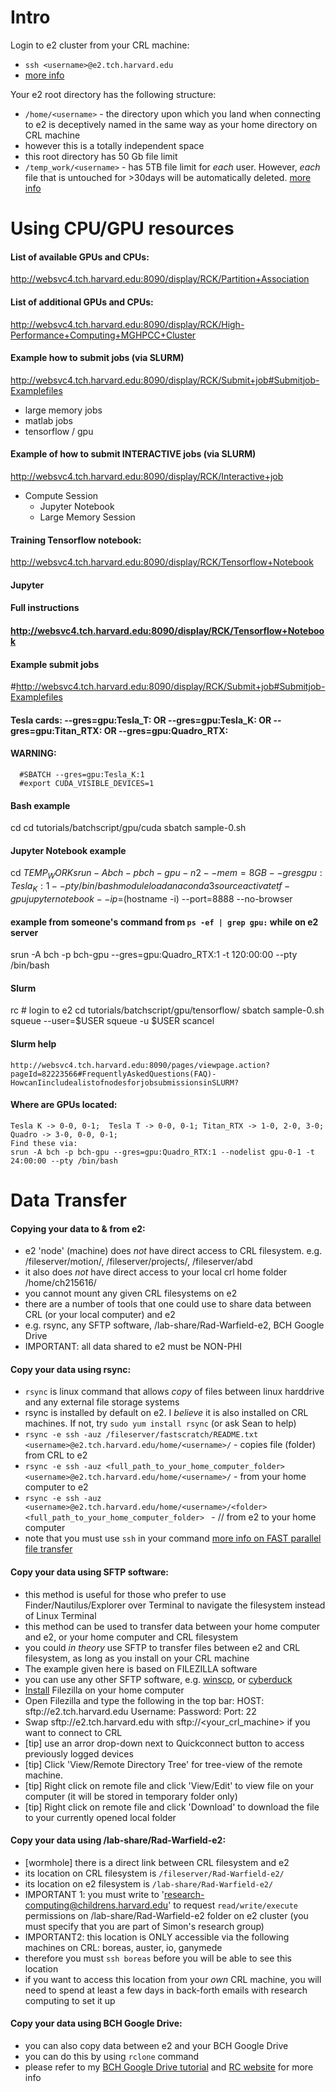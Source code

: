 # Intro 

Login to e2 cluster from your CRL machine: 
- `ssh <username>@e2.tch.harvard.edu`
- [more info](http://websvc4.tch.harvard.edu:8090/display/RCK/Access+to+E2)

Your e2 root directory has the following structure: 
- `/home/<username>` - the directory upon which you land when connecting to e2 is deceptively named in the same way as your home directory on CRL machine 
- however this is a totally independent space 
- this root directory has 50 Gb file limit  
- `/temp_work/<username>` - has 5TB file limit for _each_ user. However, _each_ file that is untouched for >30days will be automatically deleted. 
[more info](http://websvc4.tch.harvard.edu:8090/display/RCK/Usage+Guidelines)

# Using CPU/GPU resources 


#### List of available GPUs and CPUs: 
http://websvc4.tch.harvard.edu:8090/display/RCK/Partition+Association

#### List of additional GPUs and CPUs:
http://websvc4.tch.harvard.edu:8090/display/RCK/High-Performance+Computing+MGHPCC+Cluster

#### Example how to submit jobs (via SLURM)
http://websvc4.tch.harvard.edu:8090/display/RCK/Submit+job#Submitjob-Examplefiles
- large memory jobs 
- matlab jobs 
- tensorflow / gpu 

#### Example of how to submit INTERACTIVE jobs (via SLURM)
http://websvc4.tch.harvard.edu:8090/display/RCK/Interactive+job
- Compute Session 
    - Jupyter Notebook 
    - Large Memory Session
  
#### Training Tensorflow notebook:
http://websvc4.tch.harvard.edu:8090/display/RCK/Tensorflow+Notebook


#### Jupyter 

#### Full instructions 
#### http://websvc4.tch.harvard.edu:8090/display/RCK/Tensorflow+Notebook

#### Example submit jobs 
#http://websvc4.tch.harvard.edu:8090/display/RCK/Submit+job#Submitjob-Examplefiles

#### Tesla cards: --gres=gpu:Tesla_T:<N> OR --gres=gpu:Tesla_K:<N> OR --gres=gpu:Titan_RTX:<N> OR --gres=gpu:Quadro_RTX:<N>

#### WARNING: 
```#Always specify the environment variable "CUDA_VISIBLE_DEVICES" in your scripts and set it to what you set with --gres. For instance:
  #SBATCH --gres=gpu:Tesla_K:1
  #export CUDA_VISIBLE_DEVICES=1
```

#### Bash example
cd
cd tutorials/batchscript/gpu/cuda
sbatch sample-0.sh

#### Jupyter Notebook example 
cd $TEMP_WORK
srun -A bch -p bch-gpu -n 2 --mem=8GB --gres gpu:Tesla_K:1 --pty /bin/bash
module load anaconda3
source activate tf-gpu
jupyter notebook --ip=$(hostname -i) --port=8888 --no-browser

#### example from someone's command from `ps -ef | grep gpu:` while on e2 server
srun -A bch -p bch-gpu --gres=gpu:Quadro_RTX:1 -t 120:00:00 --pty /bin/bash 

    
#### Slurm
rc # login to e2
cd tutorials/batchscript/gpu/tensorflow/
sbatch sample-0.sh
squeue --user=$USER
squeue -u $USER
scancel <jobid>
    
    
#### Slurm help 
    http://websvc4.tch.harvard.edu:8090/pages/viewpage.action?pageId=82223566#FrequentlyAskedQuestions(FAQ)-HowcanIincludealistofnodesforjobsubmissionsinSLURM?
    
        
#### Where are GPUs located: 
    Tesla K -> 0-0, 0-1;  Tesla T -> 0-0, 0-1; Titan_RTX -> 1-0, 2-0, 3-0; Quadro -> 3-0, 0-0, 0-1;
    Find these via: 
    srun -A bch -p bch-gpu --gres=gpu:Quadro_RTX:1 --nodelist gpu-0-1 -t 24:00:00 --pty /bin/bash 

# Data Transfer 

#### Copying your data to & from e2: 
- e2 'node' (machine) does _not_ have direct access to CRL filesystem. e.g. /fileserver/motion/, /fileserver/projects/, /fileserver/abd
- it also does _not_ have direct access to your local crl home folder /home/ch215616/ 
- you cannot mount any given CRL filesystems on e2 
- there are a number of tools that one could use to share data between CRL (or your local computer) and e2 
- e.g. rsync, any SFTP software, /lab-share/Rad-Warfield-e2, BCH Google Drive
- IMPORTANT: all data shared to e2 must be NON-PHI

#### Copy your data using rsync: 
- `rsync` is linux command that allows *copy* of files between linux harddrive and any external file storage systems 
- rsync is installed by default on e2. I _believe_ it is also installed on CRL machines. If not, try `sudo yum install rsync` (or ask Sean to help) 
- `rsync -e ssh -auz /fileserver/fastscratch/README.txt <username>@e2.tch.harvard.edu/home/<username>/` - copies file (folder) from CRL to e2 
- `rsync -e ssh -auz <full_path_to_your_home_computer_folder> <username>@e2.tch.harvard.edu/home/<username>/` - from your home computer to e2 
- `rsync -e ssh -auz <username>@e2.tch.harvard.edu/home/<username>/<folder> <full_path_to_your_home_computer_folder> ` - // from e2 to your home computer  
- note that you must use `ssh` in your command 
[more info on FAST parallel file transfer](http://websvc4.tch.harvard.edu:8090/display/RCK/Parallel+file+transfer+with+rsync)

#### Copy your data using SFTP software:
- this method is useful for those who prefer to use Finder/Nautilus/Explorer over Terminal to navigate the filesystem instead of Linux Terminal 
- this method can be used to transfer data between your home computer and e2, or your home computer and CRL filesystem 
- you could _in theory_ use SFTP to transfer files between e2 and CRL filesystem, as long as you install on your CRL machine 
- The example given here is based on FILEZILLA software 
- you can use any other SFTP software, e.g. [winscp](http://websvc4.tch.harvard.edu:8090/pages/viewpage.action?pageId=86805011), or [cyberduck](https://cyberduck.io/download/)
- [Install](https://filezilla-project.org/) Filezilla on your home computer 
- Open Filezilla and type the following in the top bar: HOST: sftp://e2.tch.harvard.edu Username: <username> Password: <password> Port: 22 
- Swap sftp://e2.tch.harvard.edu with sftp://<your_crl_machine> if you want to connect to CRL 
- [tip] use an arror drop-down next to Quickconnect button to access previously logged devices 
- [tip] Click 'View/Remote Directory Tree' for tree-view of the remote machine. 
- [tip] Right click on remote file and click 'View/Edit' to view file on your computer (it will be stored in temporary folder only) 
- [tip] Right click on remote file and click 'Download' to download the file to your currently opened local folder 

#### Copy your data using /lab-share/Rad-Warfield-e2: 
- [wormhole] there is a direct link between CRL filesystem and e2 
- its location on CRL filesystem is `/fileserver/Rad-Warfield-e2/` 
- its location on e2 filesystem is `/lab-share/Rad-Warfield-e2/`
- IMPORTANT 1: you must write to 'research-computing@childrens.harvard.edu' to request `read/write/execute` permissions on /lab-share/Rad-Warfield-e2 folder on e2 cluster (you must specify that you are part of Simon's research group) 
- IMPORTANT2: this location is ONLY accessible via the following machines on CRL: boreas, auster, io, ganymede 
- therefore you must `ssh boreas` before you will be able to see this location 
- if you want to access this location from your _own_ CRL machine, you will need to spend at least a few days in back-forth emails with research computing to set it up 

#### Copy your data using BCH Google Drive: 
- you can also copy data between e2 and your BCH Google Drive
- you can do this by using `rclone` command
- please refer to my [BCH Google Drive tutorial](https://github.com/sergeicu/e2/blob/main/bch-google-drive.md) and [RC website](http://websvc4.tch.harvard.edu:8090/display/RCK/Google+Drive+to+E2) for more info 
